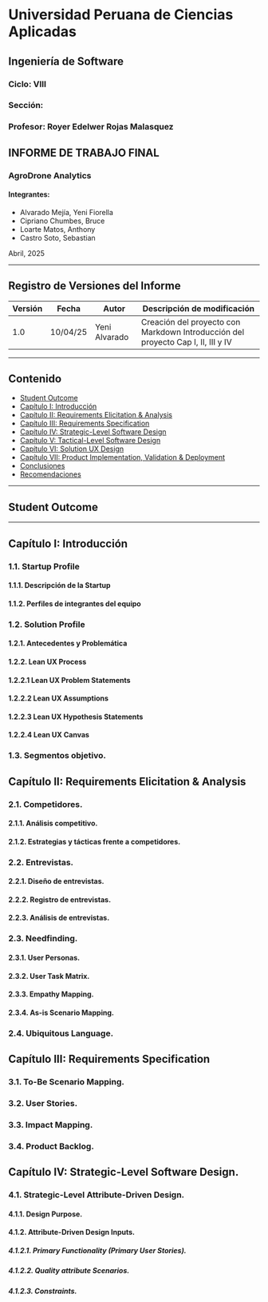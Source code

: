 # Universidad Peruana de Ciencias Aplicadas
## Ingeniería de Software

### Ciclo: VIII
### Sección:
### Profesor: Royer Edelwer Rojas Malasquez

## INFORME DE TRABAJO FINAL  
### AgroDrone Analytics

#### Integrantes:
- Alvarado Mejía, Yeni Fiorella
- Cipriano Chumbes, Bruce
- Loarte Matos, Anthony
- Castro Soto, Sebastian

Abril, 2025

---

## Registro de Versiones del Informe

| Versión | Fecha      | Autor         | Descripción de modificación                                          |
| ------- | ---------- | ------------- | -------------------------------------------------------------------- |
| 1.0     | 10/04/25   | Yeni Alvarado | Creación del proyecto con Markdown Introducción del proyecto Cap I, II, III y IV |

---

## Contenido

- [Student Outcome](#student-outcome)
- [Capítulo I: Introducción](#capitulo-i-introducción)
- [Capítulo II: Requirements Elicitation & Analysis](#capítulo-ii-requirements-elicitation--analysis)
- [Capítulo III: Requirements Specification](#capítulo-iii-requirements-specification)
- [Capítulo IV: Strategic-Level Software Design](#capítulo-iv-strategic-level-software-design)
- [Capítulo V: Tactical-Level Software Design](#capítulo-v-tactical-level-software-design)
- [Capítulo VI: Solution UX Design](#capítulo-vi-solution-ux-design)
- [Capítulo VII: Product Implementation, Validation & Deployment](#capítulo-vii-product-implementation-validation--deployment)
- [Conclusiones](#conclusiones)
- [Recomendaciones](#recomendaciones)

---

## Student Outcome

---

## Capítulo I: Introducción

### 1.1. Startup Profile
#### 1.1.1. Descripción de la Startup

#### 1.1.2. Perfiles de integrantes del equipo

### 1.2. Solution Profile
#### 1.2.1. Antecedentes y Problemática
#### 1.2.2. Lean UX Process
#### 1.2.2.1 Lean UX Problem Statements
#### 1.2.2.2 Lean UX Assumptions
#### 1.2.2.3 Lean UX Hypothesis Statements
#### 1.2.2.4 Lean UX Canvas
### 1.3. Segmentos objetivo.
## Capítulo II: Requirements Elicitation & Analysis
### 2.1. Competidores.
#### 2.1.1. Análisis competitivo.
#### 2.1.2. Estrategias y tácticas frente a competidores.
### 2.2. Entrevistas.
#### 2.2.1. Diseño de entrevistas.
#### 2.2.2. Registro de entrevistas.
#### 2.2.3. Análisis de entrevistas.
### 2.3. Needfinding.
#### 2.3.1. User Personas.
#### 2.3.2. User Task Matrix.
#### 2.3.3. Empathy Mapping.
#### 2.3.4. As-is Scenario Mapping.
### 2.4. Ubiquitous Language.

## Capítulo III: Requirements Specification
### 3.1. To-Be Scenario Mapping.
### 3.2. User Stories.
### 3.3. Impact Mapping.
### 3.4. Product Backlog.

## Capítulo IV: Strategic-Level Software Design.
### 4.1. Strategic-Level Attribute-Driven Design.
#### 4.1.1. Design Purpose.
#### 4.1.2. Attribute-Driven Design Inputs.
##### 4.1.2.1. Primary Functionality (Primary User Stories).
##### 4.1.2.2. Quality attribute Scenarios.
##### 4.1.2.3. Constraints.



